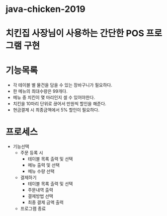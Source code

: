 # java-chicken-2019

# 치킨집 사장님이 사용하는 간단한 POS 프로그램 구현


# 기능목록
- 각 테이블 별 물건을 담을 수 있는 장바구니가 필요하다.
- 한 메뉴의 최대수량은 99개다.
- 메뉴 중 치킨이 몇 마리인지 셀 수 있어야한다.
- 치킨을 10마리 단위로 끊어서 만원씩 할인을 해준다.
- 현금결제 시 최종금액에서 5% 할인이 필요하다.



# 프로세스
- 기능선택
    - 주문 등록 시
        - 테이블 목록 출력 및 선택
        - 메뉴 출력 및 선택
        - 메뉴 수량 선택
    - 결제하기
        - 테이블 목록 출력 및 선택
        - 주문내역 출력
        - 결제방법 선택
        - 최종 결제 금액 출력
    - 프로그램 종료       